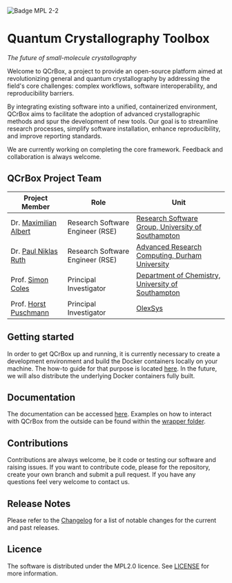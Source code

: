 ![Badge MPL 2-2](https://img.shields.io/badge/License-MPL_2.0-FF7139.svg?style=for-the-badge)

# Quantum Crystallography Toolbox

*The future of small-molecule crystallography*

Welcome to QCrBox, a project to provide an open-source platform aimed at revolutionizing general and
quantum crystallography by addressing the field's core challenges: complex workflows, software
interoperability, and reproducibility barriers.

By integrating existing software into a unified, containerized environment, QCrBox aims to facilitate
the adoption of advanced crystallographic methods and spur the development of new tools. Our goal is
to streamline research processes, simplify software installation, enhance reproducibility, and improve
reporting standards.

We are currently working on completing the core framework. Feedback and collaboration is always welcome.


## QCrBox Project Team
| Project Member                                                                         | Role  | Unit   |
|----------------------------------------------------------------------------------------|-------|--------|
| Dr. [Maximilian Albert](https://github.com/maxalbert)                                  |  Research Software Engineer (RSE) | [Research Software Group, University of Southampton ](https://rsgsoton.net/)                       |
| Dr. [Paul Niklas Ruth](https://github.com/Niolon)                                      |  Research Software Engineer (RSE) | [Advanced Research Computing, Durham University](https://www.durham.ac.uk/research/institutes-and-centres/advanced-research-computing/)                       |
| Prof. [Simon Coles](https://www.southampton.ac.uk/people/5wzkxv/professor-simon-coles) | Principal Investigator      | [Department of Chemistry, University of Southampton](https://www.southampton.ac.uk/research/areas/chemistry) |
| Prof. [Horst Puschmann](https://github.com/mulomulo)                                   | Principal Investigator      | [OlexSys](https://www.olexsys.org/) |


## Getting started

In order to get QCrBox up and running, it is currently necessary to create a development environment and build
the Docker containers locally on your machine. The how-to guide for that purpose is located
[here](https://qcrbox.github.io/QCrBox/how_to_guides/set_up_a_dev_environment/). In the future, we will also
distribute the underlying Docker containers fully built.


## Documentation
The documentation can be accessed [here](https://qcrbox.github.io/QCrBox/). Examples on how to interact with QCrBox
from the outside can be found within the [wrapper folder](./wrapper/).


## Contributions

Contributions are always welcome, be it code or testing our software and raising issues. If you want to contribute
code, please for the repository, create your own branch and submit a pull request. If you have any questions feel
very welcome to contact us.


## Release Notes

Please refer to the [Changelog](https://qcrbox.github.io/QCrBox/CHANGELOG/) for a list of notable changes for the
current and past releases.

## Licence
The software is distributed under the MPL2.0 licence. See [LICENSE](./LICENSE) for more information.
